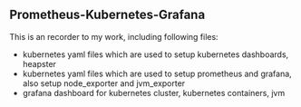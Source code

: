 ## Prometheus-Kubernetes-Grafana
This is an recorder to my work, including following files:

* kubernetes yaml files which are used to setup kubernetes dashboards, heapster
* kubernetes yaml files which are used to setup prometheus and grafana, also setup node_exporter and jvm_exporter
* grafana dashboard for kubernetes cluster, kubernetes containers, jvm
